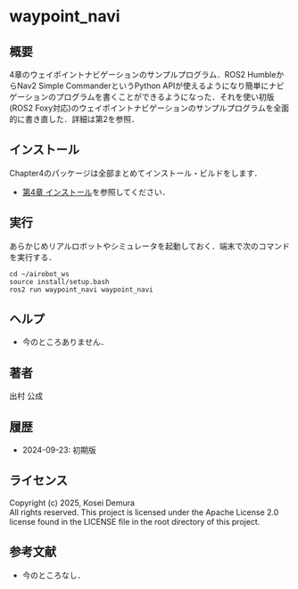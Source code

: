 # waypoint_navi
## 概要
4章のウェイポイントナビゲーションのサンプルプログラム．ROS2 HumbleからNav2 Simple CommanderというPython APIが使えるようになり簡単にナビゲーションのプログラムを書くことができるようになった．それを使い初版(ROS2 Foxy対応)のウェイポイントナビゲーションのサンプルプログラムを全面的に書き直した．詳細は第2を参照．

## インストール
Chapter4のパッケージは全部まとめてインストール・ビルドをします．
- [第4章 インストール](https://github.com/AI-Robot-Book/chapter4)を参照してください．


## 実行
あらかじめリアルロボットやシミュレータを起動しておく．端末で次のコマンドを実行する．
```
cd ~/airobot_ws
source install/setup.bash
ros2 run waypoint_navi waypoint_navi
```

## ヘルプ
- 今のところありません．
　　
## 著者
出村 公成

## 履歴
- 2024-09-23: 初期版

## ライセンス
Copyright (c) 2025, Kosei Demura  
All rights reserved. This project is licensed under the Apache License 2.0 license found in the LICENSE file in the root directory of this project.


## 参考文献
- 今のところなし．
